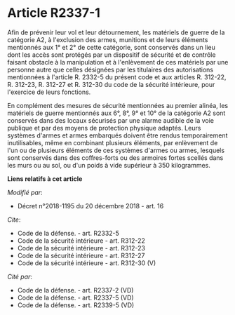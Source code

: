 # Article R2337-1

Afin de prévenir leur vol et leur détournement, les matériels de guerre de la catégorie A2, à l'exclusion des armes,
munitions et de leurs éléments mentionnés aux 1° et 2° de cette catégorie, sont conservés dans un lieu dont les accès sont
protégés par un dispositif de sécurité et de contrôle faisant obstacle à la manipulation et à l'enlèvement de ces matériels
par une personne autre que celles désignées par les titulaires des autorisations mentionnées à l'article R. 2332-5 du présent
code et aux articles R. 312-22, R. 312-23, R. 312-27 et R. 312-30 du code de la sécurité intérieure, pour l'exercice de leurs
fonctions. 

En complément des mesures de sécurité mentionnées au premier alinéa, les matériels de guerre mentionnés aux 6°, 8°, 9° et 10°
de la catégorie A2 sont conservés dans des locaux sécurisés par une alarme audible de la voie publique et par des moyens de
protection physique adaptés. Leurs systèmes d'armes et armes embarqués doivent être rendus temporairement inutilisables, même
en combinant plusieurs éléments, par enlèvement de l'un ou de plusieurs éléments de ces systèmes d'armes ou armes, lesquels
sont conservés dans des coffres-forts ou des armoires fortes scellés dans les murs ou au sol, ou d'un poids à vide supérieur
à 350 kilogrammes.

**Liens relatifs à cet article**

_Modifié par_:

  - Décret n°2018-1195 du 20 décembre 2018 - art. 16

_Cite_:

  - Code de la défense. - art. R2332-5
  - Code de la sécurité intérieure - art. R312-22
  - Code de la sécurité intérieure - art. R312-23
  - Code de la sécurité intérieure - art. R312-27
  - Code de la sécurité intérieure - art. R312-30 (V)

_Cité par_:

  - Code de la défense. - art. R2337-2 (VD)
  - Code de la défense. - art. R2337-5 (VD)
  - Code de la défense. - art. R2339-5 (VD)
